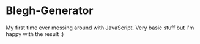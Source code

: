 # Blegh-Generator
My first time ever messing around with JavaScript. Very basic stuff but I'm happy with the result :) 

